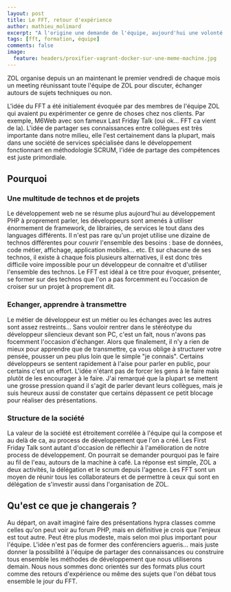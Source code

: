```yaml
---
layout: post
title: Le FFT, retour d'expérience
author: mathieu_molimard
excerpt: "A l'origine une demande de l'équipe, aujourd'hui une volonté de ma part, le FFT est au coeur de la vie d'entreprise de ZOL."
tags: [fft, formation, équipe]
comments: false
image:
  feature: headers/proxifier-vagrant-docker-sur-une-meme-machine.jpg
---
```


ZOL organise depuis un an maintenant le premier vendredi de chaque mois un meeting réunissant toute l'équipe de ZOL pour discuter, échanger autours de sujets techniques ou non. 

L'idée du FFT a été initialement évoquée par des membres de l'équipe ZOL qui avaient pu expérimenter ce genre de choses chez nos clients. Par exemple, M6Web avec son fameux Last Friday Talk (oui ok... FFT ca vient de la). L'idée de partager ses connaissances entre collègues est très importante dans notre milieu, elle l'est certainement dans la plupart, mais dans une société de services spécialisée dans le développement fonctionnant en méthodologie SCRUM, l'idée de partage des compétences est juste primordiale. 


## Pourquoi 


### Une multitude de technos et de projets

Le développement web ne se résume plus aujourd'hui au développement PHP à proprement parler, les développeurs sont amenés à utiliser énormement de framework, de librairies, de services le tout dans des languages différents. Il n'est pas rare qu'un projet utilise une dizaine de technos différentes pour couvrir l'ensemble des besoins : base de données, code métier, affichage, application mobiles... etc. Et sur chacune de ses technos, il existe à chaque fois plusieurs alternatives, il est donc très difficile voire impossible pour un développeur de connaitre et d'utiliser l'ensemble des technos. Le FFT est idéal à ce titre pour 	évoquer, présenter, se former sur des technos que l'on a pas forcemment eu l'occasion de croiser sur un projet à proprement dit. 


###  Echanger, apprendre à transmettre

Le métier de développeur est un métier ou les échanges avec les autres sont assez restreints... Sans vouloir rentrer dans le stéréotype du développeur silencieux devant son PC, c'est un fait, nous n'avons pas focemment l'occasion d'échanger. Alors que finalement, il n'y a rien de mieux pour apprendre que de transmettre, ça vous oblige à structurer votre pensée, pousser un peu plus loin que le simple "je connais". Certains développeurs se sentent rapidement à l'aise pour parler en public, pour certains c'est un effort. L'idée n'étant pas de forcer les gens à le faire mais plutôt de les encourager à le faire. J'ai remarqué que la plupart se mettent une grosse pression quand il s'agit de parler devant leurs collègues, mais je suis heureux aussi de constater que certains dépassent ce petit blocage pour réaliser des présentations.

### Structure de la société

La valeur de la société est étroitement corrélée à l'équipe qui la compose et au delà de ca, au process de développement que l'on a créé. Les First Friday Talk sont autant d'occasion de réflechir à l'amélioration de notre process de développement. On pourrait se demander pourquoi pas le faire au fil de l'eau, autours de la machine à café. La réponse est simple, ZOL a deux activités, la délégation et le scrum depuis l'agence. Les FFT sont un moyen de réunir tous les collaborateurs et de permettre à ceux qui sont en délégation de s'investir aussi dans l'organisation de ZOL.


## Qu'est ce que je changerais ? 

Au départ, on avait imaginé faire des présentations hypra classes comme celles qu'on peut voir au forum PHP, mais en définitive je crois que l'enjeux est tout autre. Peut être plus modeste, mais selon moi plus important pour l'équipe. L'idée n'est pas de former des conférenciers agueris... mais juste donner la possibilité à l'équipe de partager des connaissances ou construire tous ensemble les méthodes de développement que nous utiliserons demain. Nous nous sommes donc orientés sur des formats plus court comme des retours d'expérience ou même des sujets que l'on débat tous ensemble le jour du FFT. 
